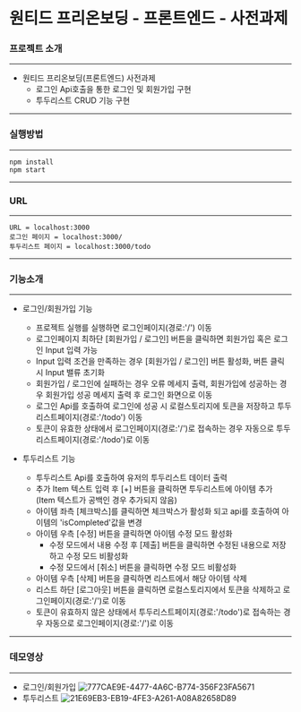 # 원티드 프리온보딩 - 프론트엔드 - 사전과제

### 프로젝트 소개
------------
+ 원티드 프리온보딩(프론트엔드) 사전과제
    + 로그인 Api호출을 통한 로그인 및 회원가입 구현 
    + 투두리스트 CRUD 기능 구현
------------
### 실행방법
------------
```
npm install
npm start
```
------------
### URL
------------
```
URL = localhost:3000
로그인 페이지 = localhost:3000/
투두리스트 페이지 = localhost:3000/todo
```
------------
### 기능소개
------------
+ 로그인/회원가입 기능
    + 프로젝트 실행를 실행하면 로그인페이지(경로:'/') 이동
    + 로그인페이지 최하단 [회원가입 / 로그인] 버튼을 클릭하면 회원가입 혹은 로그인 Input 입력 가능
    + Input 입력 조건을 만족하는 경우 [회원가입 / 로그인] 버튼 활성화, 버튼 클릭시 Input 밸류 초기화
    + 회원가입 / 로그인에 실패하는 경우 오류 메세지 출력, 회원가입에 성공하는 경우 회원가입 성공 메세지 출력 후 로그인 화면으로 이동
    + 로그인 Api를 호출하여 로그인에 성공 시 로컬스토리지에 토큰을 저장하고 투두리스트페이지(경로:'/todo') 이동
    + 토큰이 유효한 상태에서 로그인페이지(경로:'/')로 접속하는 경우 자동으로 투두리스트페이지(경로:'/todo')로 이동

+ 투두리스트 기능
    + 투두리스트 Api를 호출하여 유저의 투두리스트 데이터 출력
    + 추가 Item 텍스트 입력 후 [+] 버튼을 클릭하면 투두리스트에 아이템 추가(Item 텍스트가 공백인 경우 추가되지 않음)
    + 아이템 좌측 [체크박스]를 클릭하면 체크박스가 활성화 되고 api를 호출하여 아이템의 'isCompleted'값을 변경
    + 아이템 우측 [수정] 버튼을 클릭하면 아이템 수정 모드 활성화
        + 수정 모드에서 내용 수정 후 [제출] 버튼을 클릭하면 수정된 내용으로 저장하고 수정 모드 비활성화
        + 수정 모드에서 [취소] 버튼을 클릭하면 수정 모드 비활성화
    + 아이템 우측 [삭제] 버튼을 클릭하면 리스트에서 해당 아이템 삭제
    + 리스트 하단 [로그아웃] 버튼을 클릭하면 로컬스토리지에서 토큰을 삭제하고 로그인페이지(경로:'/')로 이동
    + 토큰이 유효하지 않은 상태에서 투두리스트페이지(경로:'/todo')로 접속하는 경우 자동으로 로그인페이지(경로:'/')로 이동
------------
### 데모영상
------------
+ 로그인/회원가입
![777CAE9E-4477-4A6C-B774-356F23FA5671](https://user-images.githubusercontent.com/100207630/186359023-2d8647cd-4e82-476d-89b9-149e22683cbb.gif)
+ 투두리스트
![21E69EB3-EB19-4FE3-A261-A08A82658D89](https://user-images.githubusercontent.com/100207630/186359074-818cac53-fdf1-4ffa-9db8-e523161c729e.gif)